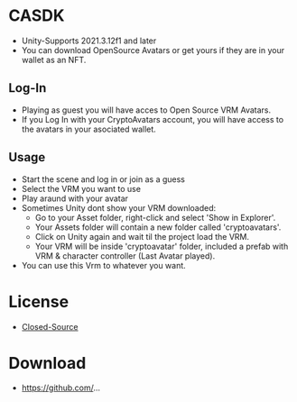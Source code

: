 # CASDK

* Unity-Supports 2021.3.12f1 and later
* You can download OpenSource Avatars or get yours if they are in your wallet as an NFT.

## Log-In

* Playing as guest you will have acces to Open Source VRM Avatars.
* If you Log In with your CryptoAvatars account, you will have access to the avatars in your asociated wallet.

## Usage

* Start the scene and log in or join as a guess
* Select the VRM you want to use
* Play araund with your avatar
* Sometimes Unity dont show your VRM downloaded:
    * Go to your Asset folder, right-click and select 'Show in Explorer'.
    * Your Assets folder will contain a new folder called 'cryptoavatars'.
    * Click on Unity again and wait til the project load the VRM.
    * Your VRM will be inside 'cryptoavatar' folder, included a prefab with VRM & character controller (Last Avatar played).
* You can use this Vrm to whatever you want.

# License

* [Closed-Source](LICENSE)

# Download

* https://github.com/...

